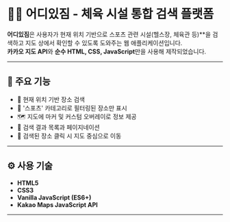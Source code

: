 # 🏋️‍♀️ 어디있짐 - 체육 시설 통합 검색 플랫폼

**어디있짐**은 사용자가 현재 위치 기반으로 스포츠 관련 시설(헬스장, 체육관 등)**을 검색하고 지도 상에서 확인할 수 있도록 도와주는 웹 애플리케이션입니다.  
**카카오 지도 API**와 **순수 HTML, CSS, JavaScript**만을 사용해 제작되었습니다.

---

## 📍 주요 기능

- 📍 현재 위치 기반 장소 검색
- 🏀 '스포츠' 카테고리로 필터링된 장소만 표시
- 🗺️ 지도에 마커 및 커스텀 오버레이로 정보 제공
- 📄 검색 결과 목록과 페이지네이션
- 📌 검색된 장소 클릭 시 지도 중심으로 이동

---

## ⚙️ 사용 기술

- **HTML5**
- **CSS3**
- **Vanilla JavaScript (ES6+)**
- **Kakao Maps JavaScript API**

---
